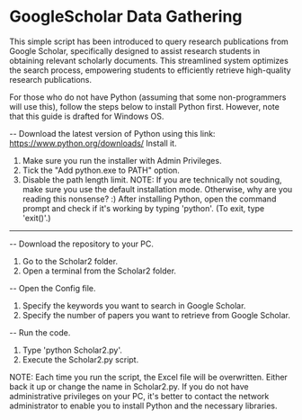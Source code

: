 # GoogleScholar Data Gathering
This simple script has been introduced to query research publications from Google Scholar, specifically designed to assist research students in obtaining relevant scholarly documents. This streamlined system optimizes the search process, empowering students to efficiently retrieve high-quality research publications.

For those who do not have Python (assuming that some non-programmers will use this), follow the steps below to install Python first. However, note that this guide is drafted for Windows OS.

-- Download the latest version of Python using this link: https://www.python.org/downloads/ Install it.
1. Make sure you run the installer with Admin Privileges.
2. Tick the "Add python.exe to PATH" option.
3. Disable the path length limit.
NOTE: If you are technically not souding, make sure you use the default installation mode. Otherwise, why are you reading this nonsense? :)
After installing Python, open the command prompt and check if it's working by typing 'python'. (To exit, type 'exit()'.)
----------------------------
-- Download the repository to your PC.
1. Go to the Scholar2 folder.
2. Open a terminal from the Scholar2 folder.

-- Open the Config file.
1. Specify the keywords you want to search in Google Scholar.
2. Specify the number of papers you want to retrieve from Google Scholar.

-- Run the code.
1. Type 'python Scholar2.py'.
2. Execute the Scholar2.py script.

NOTE: Each time you run the script, the Excel file will be overwritten. Either back it up or change the name in Scholar2.py. If you do not have administrative privileges on your PC, it's better to contact the network administrator to enable you to install Python and the necessary libraries.
